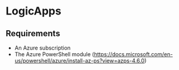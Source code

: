 # LogicApps

## Requirements

* An Azure subscription
* The Azure PowerShell module (https://docs.microsoft.com/en-us/powershell/azure/install-az-ps?view=azps-4.6.0)
